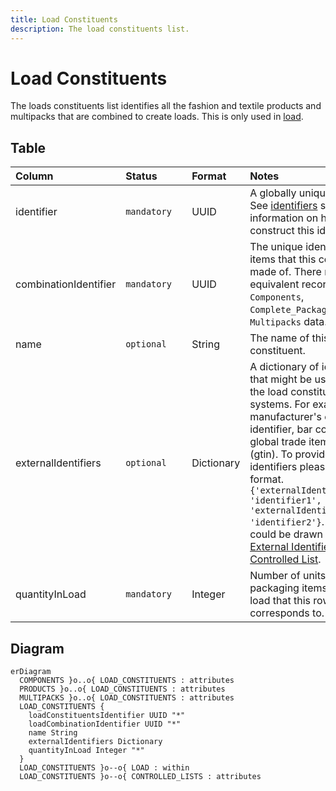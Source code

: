 ```yaml
---
title: Load Constituents
description: The load constituents list.
---
```


# Load Constituents

The loads constituents list identifies all the fashion and textile products and multipacks that are combined to create loads. This is only used in [load](../schema/loads.md).

## Table
|Column|<div style="width:90px">Status</div>|Format|Notes|
|:-|:-|:-|:-|
|identifier|`mandatory`|UUID|A globally unique identifier. See [identifiers](../identifiers/index.md) section for information on how to construct this identifier|
|combinationIdentifier|`mandatory`|UUID|The unique identifier of the items that this component is made of. There must be an equivalent record in the `Components`, `Complete_Packaging` OR `Multipacks` data.|
|name|`optional`|String|The name of this load constituent.|
|externalIdentifiers|`optional`|Dictionary|A dictionary of identifiers that might be used to identify the load constituents in other systems. For example: manufacturer's own internal identifier, bar codes or global trade item number (gtin). To provide external identifiers please follow this format. `{'externalIdentifierName1': 'identifier1', 'externalIdentifierName2': 'identifier2'}`. The entries could be drawn from the [External Identifiers Controlled List](../controlled-lists/external-identifiers.md).|
|quantityInLoad|`mandatory`|Integer|Number of units for the packaging items found in a load that this row corresponds to.|

## Diagram

``` mermaid
erDiagram
  COMPONENTS }o..o{ LOAD_CONSTITUENTS : attributes
  PRODUCTS }o..o{ LOAD_CONSTITUENTS : attributes
  MULTIPACKS }o..o{ LOAD_CONSTITUENTS : attributes
  LOAD_CONSTITUENTS {
    loadConstituentsIdentifier UUID "*"
    loadCombinationIdentifier UUID "*"
    name String
    externalIdentifiers Dictionary
    quantityInLoad Integer "*"
  }
  LOAD_CONSTITUENTS }o--o{ LOAD : within
  LOAD_CONSTITUENTS }o--o{ CONTROLLED_LISTS : attributes
```